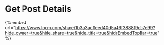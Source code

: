 # Get Post Details

{% embed url="https://www.loom.com/share/1b3a3acffeed40d5a46f3888f9dc7e99?hide_owner=true&hide_share=true&hide_title=true&hideEmbedTopBar=true" %}
